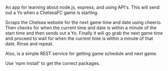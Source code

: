 An app for learning about node.js, express, and using API's.  This will send out a Yo when a ChelseaFC game is starting. 

Scraps the Chelsea website for the next game time and date using cheerio.  Then checks for when the current time and date is within a minute of the start time and then sends out a Yo.  Finally it will go grab the next game time and proceed to wait for when the current time is within a minute of that date.  Rinse and repeat.  

Also, is a simple REST service for getting game schedule and next game. 

Use 'npm install' to get the correct packages.
